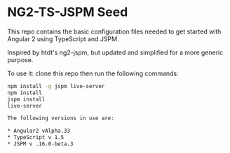 # NG2-TS-JSPM Seed

This repo contains the basic configuration files needed to get started with Angular 2 using TypeScript and JSPM.

Inspired by htdt's ng2-jspm, but updated and simplified for a more generic purpose.

To use it: clone this repo then run the following commands:

```bash
npm install -g jspm live-server
npm install
jspm install
live-server

The following versions in use are:

* Angular2 vAlpha.33
* TypeScript v 1.5
* JSPM v .16.0-beta.3